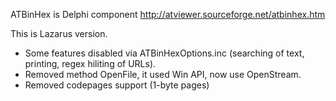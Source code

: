 ATBinHex is Delphi component http://atviewer.sourceforge.net/atbinhex.htm

This is Lazarus version.

* Some features disabled via ATBinHexOptions.inc (searching of text, printing, regex hiliting of URLs).
* Removed method OpenFile, it used Win API, now use OpenStream.
* Removed codepages support (1-byte pages)
